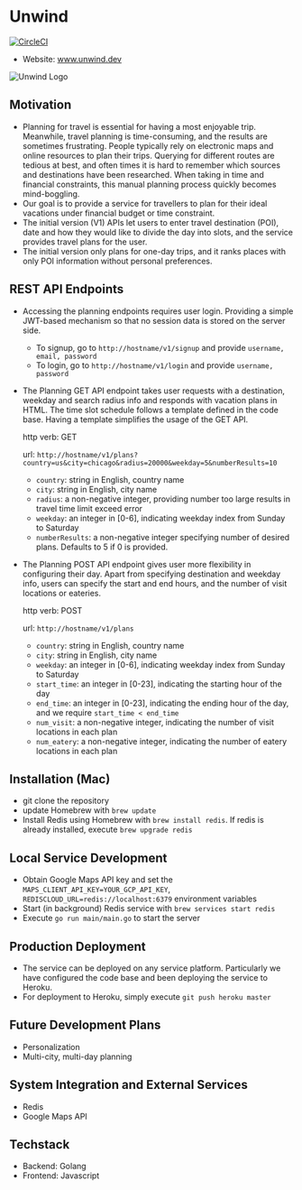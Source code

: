 # Unwind
[![CircleCI](https://circleci.com/gh/weihesdlegend/Vacation-Planner/tree/master.svg?style=svg&circle-token=7f88a49fd72bbe5020c873e24bc5f8a6e47bad63)](https://circleci.com/gh/weihesdlegend/Vacation-Planner/tree/master)


+ Website: www.unwind.dev

![Unwind Logo](https://github.com/weihesdlegend/Vacation-Planner/blob/pr_logo/planner-app/public/logo.png?raw=true)

## Motivation
* Planning for travel is essential for having a most enjoyable trip.
Meanwhile, travel planning is time-consuming, and the results are sometimes frustrating.
People typically rely on electronic maps and online resources to plan their trips.
Querying for different routes are tedious at best, and often times it is hard to remember which sources and destinations have been researched.
When taking in time and financial constraints, this manual planning process quickly becomes mind-boggling.
* Our goal is to provide a service for travellers to plan for their ideal vacations under financial budget or time constraint.
* The initial version (V1) APIs let users to enter travel destination (POI), date and how they would like to divide the day into slots, and the service provides travel plans for the user.
* The initial version only plans for one-day trips, and it ranks places with only POI information without personal preferences.

## REST API Endpoints
* Accessing the planning endpoints requires user login. Providing a simple JWT-based mechanism so that no session data is stored on the server side.
    * To signup, go to `http://hostname/v1/signup` and provide `username, email, password`
    * To login, go to `http://hostname/v1/login` and provide `username, password`
* The Planning GET API endpoint takes user requests with a destination, weekday and search radius info and responds with vacation plans in HTML.
The time slot schedule follows a template defined in the code base. Having a template simplifies the usage of the GET API.

    http verb: GET
    
    url: `http://hostname/v1/plans?country=us&city=chicago&radius=20000&weekday=5&numberResults=10`

  * `country`: string in English, country name
  * `city`: string in English, city name
  * `radius`: a non-negative integer, providing number too large results in travel time limit exceed error
  * `weekday`: an integer in [0-6], indicating weekday index from Sunday to Saturday
  * `numberResults`: a non-negative integer specifying number of desired plans. Defaults to 5 if 0 is provided.

 * The Planning POST API endpoint gives user more flexibility in configuring their day.
 Apart from specifying destination and weekday info, users can specify the start and end hours, and the number of visit locations or eateries.
 
     http verb: POST
     
     url: `http://hostname/v1/plans`
 
   * `country`: string in English, country name
   * `city`: string in English, city name
   * `weekday`: an integer in [0-6], indicating weekday index from Sunday to Saturday
   * `start_time`: an integer in [0-23], indicating the starting hour of the day
   * `end_time`: an integer in [0-23], indicating the ending hour of the day, and we require `start_time < end_time`
   * `num_visit`: a non-negative integer, indicating the number of visit locations in each plan
   * `num_eatery`: a non-negative integer, indicating the number of eatery locations in each plan

## Installation (Mac)
* git clone the repository
* update Homebrew with `brew update`
* Install Redis using Homebrew with `brew install redis`. If redis is already installed, execute `brew upgrade redis`

## Local Service Development
* Obtain Google Maps API key and set the `MAPS_CLIENT_API_KEY=YOUR_GCP_API_KEY`,
`REDISCLOUD_URL=redis://localhost:6379` environment variables
* Start (in background) Redis service with `brew services start redis`
* Execute `go run main/main.go` to start the server


## Production Deployment
* The service can be deployed on any service platform.
Particularly we have configured the code base and been deploying the service to Heroku.
* For deployment to Heroku, simply execute `git push heroku master` 


## Future Development Plans
* Personalization
* Multi-city, multi-day planning


## System Integration and External Services
* Redis
* Google Maps API


## Techstack
* Backend: Golang
* Frontend: Javascript
